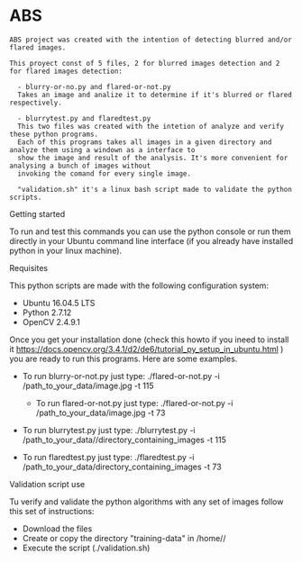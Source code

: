 # ABS

    ABS project was created with the intention of detecting blurred and/or flared images.
    
    This proyect const of 5 files, 2 for blurred images detection and 2 for flared images detection:
    
      - blurry-or-no.py and flared-or-not.py 
      Takes an image and analize it to determine if it's blurred or flared respectively.
      
      - blurrytest.py and flaredtest.py
      This two files was created with the intetion of analyze and verify these python programs.
      Each of this programs takes all images in a given directory and analyze them using a windown as a interface to
      show the image and result of the analysis. It's more convenient for analysing a bunch of images without 
      invoking the comand for every single image.
      
      "validation.sh" it's a linux bash script made to validate the python scripts.
    
    
 Getting started
 
 To run and test this commands you can use the python console or run them directly in your Ubuntu command line interface 
 (if you already have installed python in your linux machine). 
 
Requisites

This python scripts are made with the following configuration system:

  - Ubuntu 16.04.5 LTS
  - Python 2.7.12
  - OpenCV 2.4.9.1

Once you get your installation done (check this howto if you ineed to install it
https://docs.opencv.org/3.4.1/d2/de6/tutorial_py_setup_in_ubuntu.html ) you are ready to run this programs.
Here are some examples.
  
  - To run blurry-or-not.py just type:
    ./flared-or-not.py -i /path_to_your_data/image.jpg -t 115

    - To run flared-or-not.py just type:
    ./flared-or-not.py -i /path_to_your_data/image.jpg -t 73

  - To run blurrytest.py just type:
    ./blurrytest.py -i /path_to_your_data//directory_containing_images -t 115
  
  - To run flaredtest.py just type:
   ./flaredtest.py -i /path_to_your_data/directory_containing_images -t 73
   
   
   Validation script use
   
   Tu verify and validate the python algorithms with any set of images follow this set of instructions:
   
   - Download the files
   - Create or copy the directory "training-data"  in /home/<user>/
   - Execute the script (./validation.sh)
 
